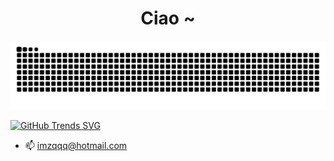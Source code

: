 <!-- prettier-ignore-start -->
<!-- markdownlint-disable -->
<div align="center">
  <h1>Ciao ~</h1>
</div>

<picture>
  <source media="(prefers-color-scheme: dark)" srcset="https://github.com/alpinebuster/alpinebuster/blob/output/github-snake-dark.svg" />
  <source media="(prefers-color-scheme: light)" srcset="https://github.com/alpinebuster/alpinebuster/blob/output/github-snake.svg" />
  <img alt="github-snake" src="https://github.com/alpinebuster/alpinebuster/blob/output/github-snake.svg" />
</picture>

[![GitHub Trends SVG](https://api.githubtrends.io/user/svg/imzqqq/langs?time_range=three_months&include_private=true&compact=true)](https://githubtrends.io)

- 📫 imzqqq@hotmail.com
